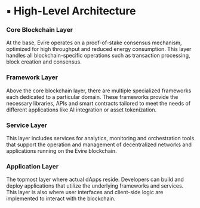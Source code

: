 # ▪️ High-Level Architecture

### **Core Blockchain Layer**

At the base, Evire operates on a proof-of-stake consensus mechanism, optimized for high throughput and reduced energy consumption. This layer handles all blockchain-specific operations such as transaction processing, block creation and consensus.

### **Framework Layer**

Above the core blockchain layer, there are multiple specialized frameworks each dedicated to a particular domain. These frameworks provide the necessary libraries, APIs and smart contracts tailored to meet the needs of different applications like AI integration or asset tokenization.

### **Service Layer**

This layer includes services for analytics, monitoring and orchestration tools that support the operation and management of decentralized networks and applications running on the Evire blockchain.

### **Application Layer**

The topmost layer where actual dApps reside. Developers can build and deploy applications that utilize the underlying frameworks and services. This layer is also where user interfaces and client-side logic are implemented to interact with the blockchain.
